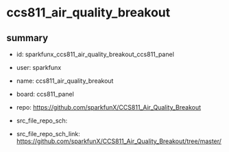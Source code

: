 # ccs811_air_quality_breakout
 
## summary 
* id: sparkfunx_ccs811_air_quality_breakout_ccs811_panel
* user: sparkfunx
* name: ccs811_air_quality_breakout
* board: ccs811_panel
* repo: https://github.com/sparkfunX/CCS811_Air_Quality_Breakout



* src_file_repo_sch: 
* src_file_repo_sch_link: https://github.com/sparkfunX/CCS811_Air_Quality_Breakout/tree/master/






